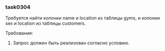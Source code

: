 
### task0304

Требуется найти колонки name и location из таблицы gyms, и колонки sex и location из таблицы customers.


Требования:
1.	Запрос должен быть реализован согласно условию.


